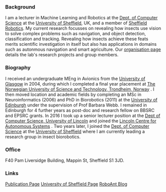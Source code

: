 ###  Background

I am a lecturer in Machine Learning and Robotics at the [Dept. of Computer Science](https://www.sheffield.ac.uk/dcs) at the [University of Sheffield](https://www.sheffield.ac.uk/), UK, and a member of [Sheffield Robotics](https://www.sheffieldrobotics.ac.uk/).  My current research focusses on revealing how insects use vision to solve complex problems such as navigation, and object detection, classification and tracking. Revealing how insects achieve these feats merits scientific investigation in itself but also has applications in domains such as autonmous navigation and smart agriculture.  Our [organisation page](https://github.com/ManganLab/manganlab.github.io) details the lab's research projects and group members.

###  Biography

I received an undergraduate MEng in Avionics from the [University of Glasgow](https://www.gla.ac.uk/) in 2004, during which I completed a final year placement at [The Norwegian University of Science and Technology, Trondheim, Norway](https://www.ntnu.edu/) .  I then moved location and academic fields by completing an MSc in Neuroinformatics (2006) and PhD in Biorobotics (2011) at the [University of Edinburgh](https://www.ed.ac.uk/home) under the supervision of Prof Barbara Webb.  I remained in Edinburgh for 4 further years as post-doc and research fellow on BBSRC and EPSRC grants.  In 2016 I took up a senior lecturer position at the [Dept of Computer Science, University of Lincoln](https://www.lincoln.ac.uk/home/socs/)  and joined the [Lincoln Centre for Autonomous Systems](https://lcas.lincoln.ac.uk/wp/category/lcas/) .  Two years later, I joined the [Dept. of Computer Science](https://www.sheffield.ac.uk/dcs) at the [University of Sheffield](https://www.sheffield.ac.uk/) where I am currently leading a research group in insect biorobotics.   

###  Office

F40 Pam Liversidge Building, Mappin St, Sheffield S1 3JD.

###  Links

[Publication Page](https://scholar.google.co.uk/citations?user=VeeNOGgAAAAJ&hl=en) 
[University of Sheffield Page](https://www.sheffield.ac.uk/dcs/people/academic/mmangan/profile) 
[RoboAnt Blog](https://blog.inf.ed.ac.uk/insectrobotics/roboant/) 


  
